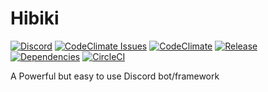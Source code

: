 # Hibiki

[![Discord](https://img.shields.io/discord/251664386459041792.svg?style=flat-square)](https://discord.gg/rmMTZue) [![CodeClimate Issues](https://img.shields.io/codeclimate/issues/github/ClaraIO/hibiki.svg?style=flat-square)](https://codeclimate.com/github/ClaraIO/hibiki/issues) [![CodeClimate](https://img.shields.io/codeclimate/github/ClaraIO/hibiki.svg?style=flat-square)](https://codeclimate.com/github/ClaraIO/hibiki) [![Release](https://img.shields.io/github/release/ClaraIO/hibiki.svg?style=flat-square)](https://github.com/ClaraIO/hibiki/releases) [![Dependencies](https://david-dm.org/ClaraIO/hibiki.svg?style=flat-square)](https://david-dm.org/ClaraIO/hibiki) [![CircleCI](https://circleci.com/gh/ClaraIO/hibiki.svg?style=svg)](https://circleci.com/gh/ClaraIO/hibiki)

A Powerful but easy to use Discord bot/framework